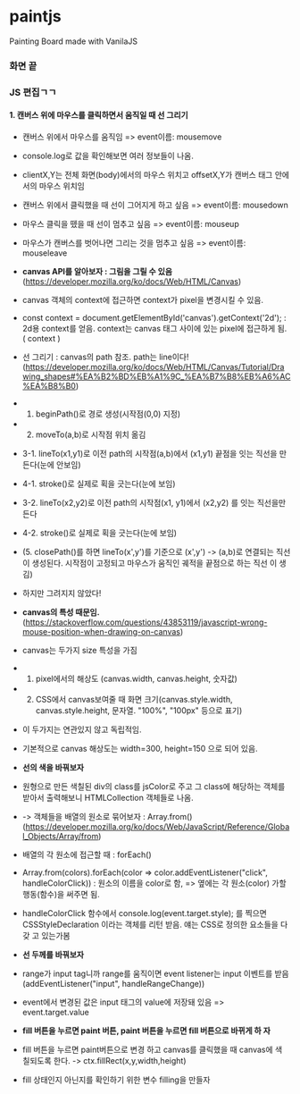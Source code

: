 # paintjs

Painting Board made with VanilaJS

### 화면 끝

### JS 편집ㄱㄱ

#### 1. 캔버스 위에 마우스를 클릭하면서 움직일 때 선 그리기

-   캔버스 위에서 마우스를 움직임 => event이름: mousemove
-   console.log로 값을 확인해보면 여러 정보들이 나옴.
-   clientX,Y는 전체 화면(body)에서의 마우스 위치고 offsetX,Y가 캔버스 태그 안에
    서의 마우스 위치임
-   캔버스 위에서 클릭했을 때 선이 그어지게 하고 싶음 => event이름: mousedown
-   마우스 클릭을 뗐을 때 선이 멈추고 싶음 => event이름: mouseup
-   마우스가 캔버스를 벗어나면 그리는 것을 멈추고 싶음 => event이름: mouseleave

-   **canvas API를 알아보자 : 그림을 그릴 수 있음**
    (https://developer.mozilla.org/ko/docs/Web/HTML/Canvas)
-   canvas 객체의 context에 접근하면 context가 pixel을 변경시킬 수 있음.
-   const context = document.getElementById('canvas').getContext('2d'); : 2d용
    context를 얻음. context는 canvas 태그 사이에 있는 pixel에 접근하게 됨.
    (<canvas> context </canvas>)
-   선 그리기 : canvas의 path 참조. path는 line이다!
    (https://developer.mozilla.org/ko/docs/Web/HTML/Canvas/Tutorial/Drawing_shapes#%EA%B2%BD%EB%A1%9C_%EA%B7%B8%EB%A6%AC%EA%B8%B0)
-   1. beginPath()로 경로 생성(시작점(0,0) 지정)
-   2. moveTo(a,b)로 시작점 위치 옮김
-   3-1. lineTo(x1,y1)로 이전 path의 시작점(a,b)에서 (x1,y1) 끝점을 잇는 직선을
    만든다(눈에 안보임)
-   4-1. stroke()로 실제로 획을 긋는다(눈에 보임)
-   3-2. lineTo(x2,y2)로 이전 path의 시작점(x1, y1)에서 (x2,y2) 를 잇는 직선을만
    든다
-   4-2. stroke()로 실제로 획을 긋는다(눈에 보임)
-   (5. closePath()를 하면 lineTo(x',y')를 기준으로 (x',y') -> (a,b)로 연결되는
    직선이 생성된다. 시작점이 고정되고 마우스가 움직인 궤적을 끝점으로 하는 직선
    이 생김)
-   하지만 그려지지 않았다!

-   **canvas의 특성 때문임.**
    (https://stackoverflow.com/questions/43853119/javascript-wrong-mouse-position-when-drawing-on-canvas)
-   canvas는 두가지 size 특성을 가짐
-   1. pixel에서의 해상도 (canvas.width, canvas.height, 숫자값)
-   2. CSS에서 canvas보여줄 때 화면 크기(canvas.style.width,
       canvas.style.height, 문자열. "100%", "100px" 등으로 표기)
-   이 두가지는 연관있지 않고 독립적임.
-   기본적으로 canvas 해상도는 width=300, height=150 으로 되어 있음.

-   **선의 색을 바꿔보자**
-   원형으로 만든 색칠된 div의 class를 jsColor로 주고 그 class에 해당하는 객체를
    받아서 출력해보니 HTMLCollection 객체들로 나옴.
-   -> 객체들을 배열의 원소로 묶어보자 : Array.from()
    (https://developer.mozilla.org/ko/docs/Web/JavaScript/Reference/Global_Objects/Array/from)
-   배열의 각 원소에 접근할 때 : forEach()
-   Array.from(colors).forEach(color => color.addEventListener("click",
    handleColorClick)) : 원소의 이름을 color로 함, => 옆에는 각 원소(color) 가할
    행동(함수)을 써주면 됨.
-   handleColorClick 함수에서 console.log(event.target.style); 를 찍으면
    CSSStyleDeclaration 이라는 객체를 리턴 받음. 얘는 CSS로 정의한 요소들을 다갖
    고 있는가봄

-   **선 두께를 바꿔보자**
-   range가 input tag니까 range를 움직이면 event listener는 input 이벤트를 받음
    (addEventListener("input", handleRangeChange))
-   event에서 변경된 값은 input 태그의 value에 저장돼 있음 => event.target.value

-   **fill 버튼을 누르면 paint 버튼, paint 버튼을 누르면 fill 버튼으로 바뀌게 하
    자**
-   fill 버튼을 누르면 paint버튼으로 변경 하고 canvas를 클릭했을 때 canvas에 색
    칠되도록 한다. -> ctx.fillRect(x,y,width,height)
-   fill 상태인지 아닌지를 확인하기 위한 변수 filling을 만들자
